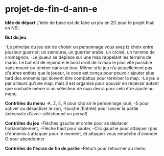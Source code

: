 # projet-de-fin-d-ann-e

__**Idée de départ**__ L'idée de base est de faire un jeu en 2D pour le projet final en NSI.

__**But du jeu**__

  -Le principe du jeu est de choisir un personnage vous avez lz choix entre plusieur guerrier: un samourai, un guerrier arabe, un croisé, un homme de cromagnon.
  -Le joueur se déplace sur une map rappelant les terrains de mario. Le but est de rejoindre le bord droit de la map le plus vite possible sans mourir ou tomber dans un trou. Même si le jeu n'a actuellement pas d'autres entités que le joueur, le code est conçu pour pouvoir ajouter plus tard des ennemis qui doivent être combattus pour terminer la map.
  -Le jeu a par ailleurs qu'une map, mais il est organisé pour pouvoir en recevoir autant que souhaité même si un sélecteur de map devra pour cela être ajouté au menu.

**Contrôles du menu**
  -A, Z, E, R pour choisir le personnage joué,
  -S pour activer ou désactiver le son,
  -touche [Entrée] pour lancer la partie (nécessite d'avoir séléctionné un perso!)

**Contrôles du jeu**
  -Flèches gauche et droite pour se déplacer horizontalement,
  -Flèche haut pour sauter,
  -Clic gauche pour attaquer (pas d'ennemis à attaquer pour le moment, et attaquer vous empèche d'avancer
O pour abandonner

**Contrôles de l'écran de fin de partie**
  -Return pour retourner au menu
